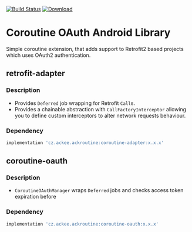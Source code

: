 [![Build Status](https://travis-ci.org/AckeeCZ/ackroutine-adapter.svg?branch=master)](https://travis-ci.org/AckeeCZ/ackroutine-adapter) [ ![Download](https://api.bintray.com/packages/ackeecz/ackroutine-adapter/coroutine-adapter/images/download.svg) ](https://bintray.com/ackeecz/ackroutine-adapter/coroutine-adapter/_latestVersion)

# Coroutine OAuth Android Library
Simple coroutine extension, that adds support to Retrofit2 based projects which uses OAuth2 authentication.

## retrofit-adapter
### Description
- Provides `Deferred` job wrapping for Retrofit `Call`s.
- Provides a chainable abstraction with `CallFactoryInterceptor` allowing you to define custom interceptors to alter network requests behaviour.

### Dependency
```groovy
implementation 'cz.ackee.ackroutine:coroutine-adapter:x.x.x'
```


## coroutine-oauth
### Description
- `CoroutineOAuthManager` wraps `Deferred` jobs and checks access token expiration before 

### Dependency
```groovy
implementation 'cz.ackee.ackroutine:coroutine-oauth:x.x.x'
```
